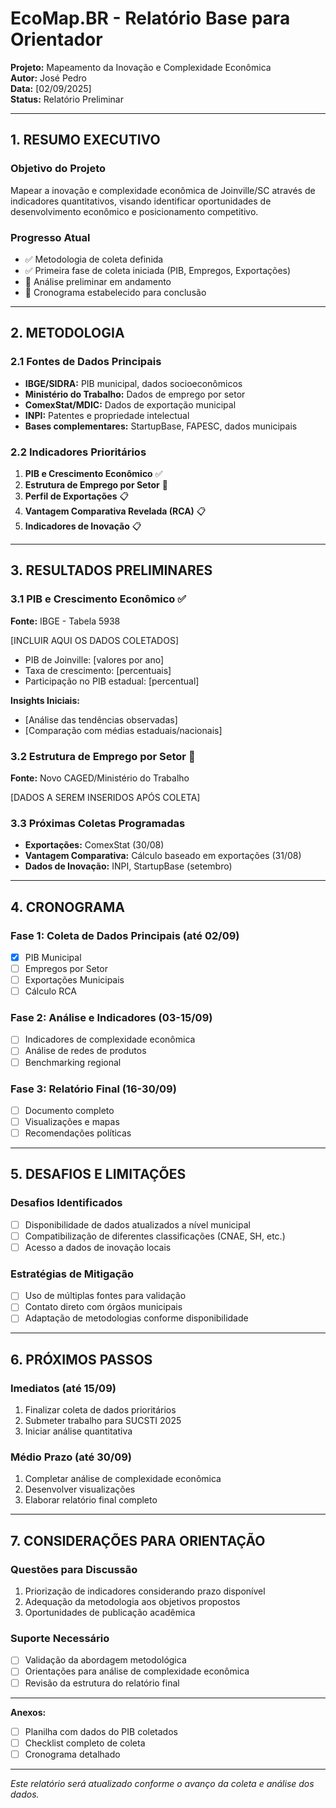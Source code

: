 # EcoMap.BR - Relatório Base para Orientador
**Projeto:** Mapeamento da Inovação e Complexidade Econômica  
**Autor:** José Pedro  
**Data:** [02/09/2025]  
**Status:** Relatório Preliminar  

---

## 1. RESUMO EXECUTIVO

### Objetivo do Projeto
Mapear a inovação e complexidade econômica de Joinville/SC através de indicadores quantitativos, visando identificar oportunidades de desenvolvimento econômico e posicionamento competitivo.

### Progresso Atual
- ✅ Metodologia de coleta definida
- ✅ Primeira fase de coleta iniciada (PIB, Empregos, Exportações)
- 🔄 Análise preliminar em andamento
- 📅 Cronograma estabelecido para conclusão

---

## 2. METODOLOGIA

### 2.1 Fontes de Dados Principais
- **IBGE/SIDRA:** PIB municipal, dados socioeconômicos
- **Ministério do Trabalho:** Dados de emprego por setor
- **ComexStat/MDIC:** Dados de exportação municipal
- **INPI:** Patentes e propriedade intelectual
- **Bases complementares:** StartupBase, FAPESC, dados municipais

### 2.2 Indicadores Prioritários
1. **PIB e Crescimento Econômico** ✅
2. **Estrutura de Emprego por Setor** 🔄
3. **Perfil de Exportações** 📋
4. **Vantagem Comparativa Revelada (RCA)** 📋
5. **Indicadores de Inovação** 📋

---

## 3. RESULTADOS PRELIMINARES

### 3.1 PIB e Crescimento Econômico ✅
**Fonte:** IBGE - Tabela 5938

[INCLUIR AQUI OS DADOS COLETADOS]
- PIB de Joinville: [valores por ano]
- Taxa de crescimento: [percentuais]
- Participação no PIB estadual: [percentual]

**Insights Iniciais:**
- [Análise das tendências observadas]
- [Comparação com médias estaduais/nacionais]

### 3.2 Estrutura de Emprego por Setor 🔄
**Fonte:** Novo CAGED/Ministério do Trabalho

[DADOS A SEREM INSERIDOS APÓS COLETA]

### 3.3 Próximas Coletas Programadas
- **Exportações:** ComexStat (30/08)
- **Vantagem Comparativa:** Cálculo baseado em exportações (31/08)
- **Dados de Inovação:** INPI, StartupBase (setembro)

---

## 4. CRONOGRAMA

### Fase 1: Coleta de Dados Principais (até 02/09)
- [x] PIB Municipal
- [ ] Empregos por Setor  
- [ ] Exportações Municipais
- [ ] Cálculo RCA

### Fase 2: Análise e Indicadores (03-15/09)
- [ ] Indicadores de complexidade econômica
- [ ] Análise de redes de produtos
- [ ] Benchmarking regional

### Fase 3: Relatório Final (16-30/09)
- [ ] Documento completo
- [ ] Visualizações e mapas
- [ ] Recomendações políticas

---

## 5. DESAFIOS E LIMITAÇÕES

### Desafios Identificados
- [ ] Disponibilidade de dados atualizados a nível municipal
- [ ] Compatibilização de diferentes classificações (CNAE, SH, etc.)
- [ ] Acesso a dados de inovação locais

### Estratégias de Mitigação
- [ ] Uso de múltiplas fontes para validação
- [ ] Contato direto com órgãos municipais
- [ ] Adaptação de metodologias conforme disponibilidade

---

## 6. PRÓXIMOS PASSOS

### Imediatos (até 15/09)
1. Finalizar coleta de dados prioritários
2. Submeter trabalho para SUCSTI 2025
3. Iniciar análise quantitativa

### Médio Prazo (até 30/09)
1. Completar análise de complexidade econômica
2. Desenvolver visualizações
3. Elaborar relatório final completo

---

## 7. CONSIDERAÇÕES PARA ORIENTAÇÃO

### Questões para Discussão
1. Priorização de indicadores considerando prazo disponível
2. Adequação da metodologia aos objetivos propostos
3. Oportunidades de publicação acadêmica

### Suporte Necessário
- [ ] Validação da abordagem metodológica
- [ ] Orientações para análise de complexidade econômica
- [ ] Revisão da estrutura do relatório final

---

**Anexos:**
- [ ] Planilha com dados do PIB coletados
- [ ] Checklist completo de coleta
- [ ] Cronograma detalhado

---
*Este relatório será atualizado conforme o avanço da coleta e análise dos dados.*
